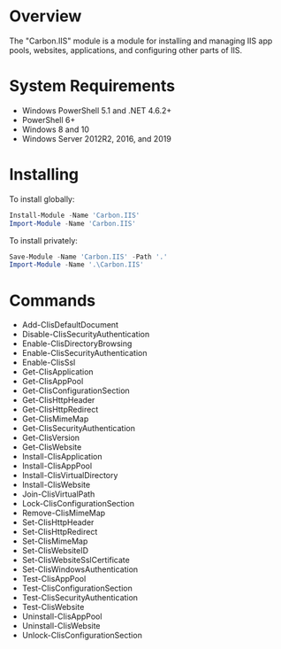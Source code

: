 # Overview

The "Carbon.IIS" module is a module for installing and managing IIS app pools, websites, applications, and configuring 
other parts of IIS.

# System Requirements

* Windows PowerShell 5.1 and .NET 4.6.2+
* PowerShell 6+
* Windows 8 and 10
* Windows Server 2012R2, 2016, and 2019

# Installing

To install globally:

```powershell
Install-Module -Name 'Carbon.IIS'
Import-Module -Name 'Carbon.IIS'
```

To install privately:

```powershell
Save-Module -Name 'Carbon.IIS' -Path '.'
Import-Module -Name '.\Carbon.IIS'
```

# Commands

* Add-CIisDefaultDocument
* Disable-CIisSecurityAuthentication
* Enable-CIisDirectoryBrowsing
* Enable-CIisSecurityAuthentication
* Enable-CIisSsl
* Get-CIisApplication
* Get-CIisAppPool
* Get-CIisConfigurationSection
* Get-CIisHttpHeader
* Get-CIisHttpRedirect
* Get-CIisMimeMap
* Get-CIisSecurityAuthentication
* Get-CIisVersion
* Get-CIisWebsite
* Install-CIisApplication
* Install-CIisAppPool
* Install-CIisVirtualDirectory
* Install-CIisWebsite
* Join-CIisVirtualPath
* Lock-CIisConfigurationSection
* Remove-CIisMimeMap
* Set-CIisHttpHeader
* Set-CIisHttpRedirect
* Set-CIisMimeMap
* Set-CIisWebsiteID
* Set-CIisWebsiteSslCertificate
* Set-CIisWindowsAuthentication
* Test-CIisAppPool
* Test-CIisConfigurationSection
* Test-CIisSecurityAuthentication
* Test-CIisWebsite
* Uninstall-CIisAppPool
* Uninstall-CIisWebsite
* Unlock-CIisConfigurationSection